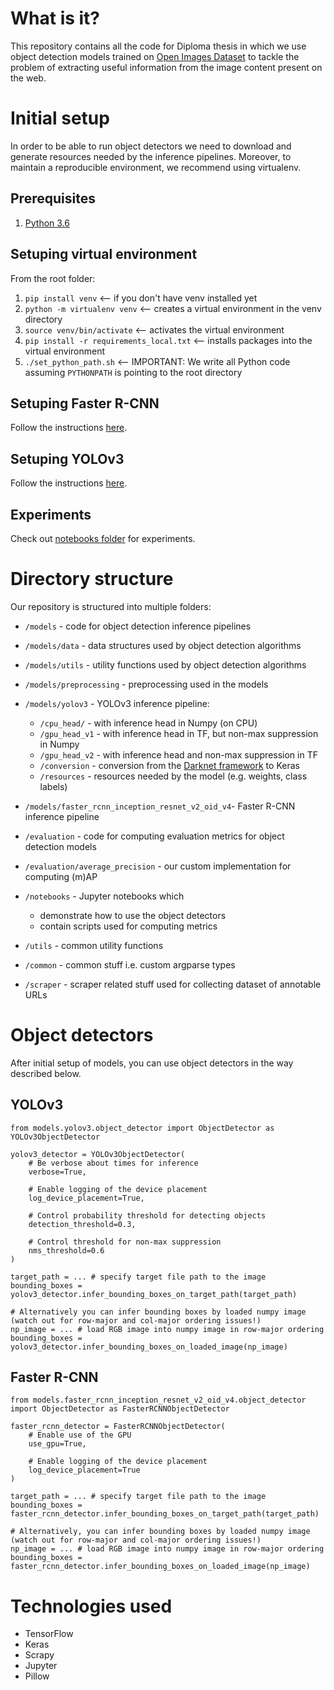 # What is it?

This repository contains all the code for Diploma thesis in which we use object detection models trained on [Open Images Dataset](https://storage.googleapis.com/openimages/web/index.html) to tackle the problem of extracting useful information from the image content present on the web.

# Initial setup
In order to be able to run object detectors we need to download and generate resources needed by the inference pipelines. Moreover, to maintain a reproducible environment, we recommend using virtualenv.

## Prerequisites

1. [Python 3.6](https://www.python.org/downloads/)


## Setuping virtual environment

From the root folder:
1. `pip install venv`  <-- if you don't have venv installed yet
2. `python -m virtualenv venv` <-- creates a virtual environment in the venv directory
3. `source venv/bin/activate` <-- activates the virtual environment
4. `pip install -r requirements_local.txt` <-- installs packages into the virtual environment
5. `./set_python_path.sh` <-- IMPORTANT: We write all Python code assuming `PYTHONPATH` is pointing to the root directory

## Setuping Faster R-CNN

Follow the instructions [here](https://github.com/martinGalajdaSchool/object-detection/tree/master/models/faster_rcnn_inception_resnet_v2_oid_v4).

## Setuping YOLOv3

Follow the instructions [here](https://github.com/martinGalajdaSchool/object-detection/tree/master/models/yolov3/README.md).

## Experiments

Check out [notebooks folder](https://github.com/martinGalajdaSchool/object-detection/tree/master/notebooks) for experiments.


# Directory structure

Our repository is structured into multiple folders:

- `/models` - code for object detection inference pipelines
- `/models/data`  - data structures used by object detection algorithms
- `/models/utils` - utility functions used by object detection algorithms
- `/models/preprocessing` - preprocessing used in the models
- `/models/yolov3` - YOLOv3 inference pipeline:
  - `/cpu_head/` - with inference head in Numpy (on CPU)
  - `/gpu_head_v1` - with inference head in TF, but non-max suppression in Numpy
  - `/gpu_head_v2` - with inference head and non-max suppression in TF
  - `/conversion` - conversion from the [Darknet framework](https://github.com/pjreddie/darknet) to Keras
  - `/resources` - resources needed by the model (e.g. weights, class labels)

- `/models/faster_rcnn_inception_resnet_v2_oid_v4`- Faster R-CNN inference pipeline
- `/evaluation` - code for computing evaluation metrics for object detection models
- `/evaluation/average_precision` - our custom implementation for computing (m)AP 
- `/notebooks` - Jupyter notebooks which
  - demonstrate how to use the object detectors
  - contain scripts used for computing metrics
- `/utils` - common utility functions
- `/common` - common stuff i.e. custom argparse types
- `/scraper` - scraper related stuff used for collecting dataset of annotable URLs

# Object detectors

After initial setup of models, you can use object detectors in the way described below.


## YOLOv3

```
from models.yolov3.object_detector import ObjectDetector as YOLOv3ObjectDetector

yolov3_detector = YOLOv3ObjectDetector(
    # Be verbose about times for inference
    verbose=True,

    # Enable logging of the device placement
    log_device_placement=True,

    # Control probability threshold for detecting objects
    detection_threshold=0.3,

    # Control threshold for non-max suppression
    nms_threshold=0.6
)

target_path = ... # specify target file path to the image
bounding_boxes = yolov3_detector.infer_bounding_boxes_on_target_path(target_path)

# Alternatively you can infer bounding boxes by loaded numpy image (watch out for row-major and col-major ordering issues!)
np_image = ... # load RGB image into numpy image in row-major ordering
bounding_boxes = yolov3_detector.infer_bounding_boxes_on_loaded_image(np_image)

```

## Faster R-CNN
```
from models.faster_rcnn_inception_resnet_v2_oid_v4.object_detector import ObjectDetector as FasterRCNNObjectDetector

faster_rcnn_detector = FasterRCNNObjectDetector(
    # Enable use of the GPU
    use_gpu=True,

    # Enable logging of the device placement
    log_device_placement=True
)

target_path = ... # specify target file path to the image
bounding_boxes = faster_rcnn_detector.infer_bounding_boxes_on_target_path(target_path)

# Alternatively, you can infer bounding boxes by loaded numpy image (watch out for row-major and col-major ordering issues!)
np_image = ... # load RGB image into numpy image in row-major ordering
bounding_boxes = faster_rcnn_detector.infer_bounding_boxes_on_loaded_image(np_image)

```


# Technologies used
- TensorFlow
- Keras
- Scrapy
- Jupyter
- Pillow
